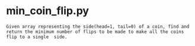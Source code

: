 # min_coin_flip.py
    Given array representing the side(head=1, tail=0) of a coin, find and return the minimum number of flips to be made to make all the coins flip to a single  side.
